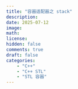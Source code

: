 ```yaml
---
title: "容器适配器之 stack"
description: 
date: 2025-07-12
image: 
math: 
license: 
hidden: false
comments: true
draft: false
categories:
    - "C++"
    - "C++ STL"
    - "STL 容器"
---
```




